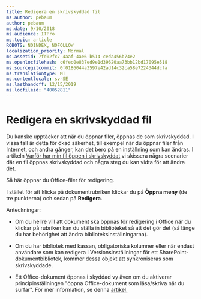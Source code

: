 ```yaml
---
title: Redigera en skrivskyddad fil
ms.author: pebaum
author: pebaum
ms.date: 9/10/2018
ms.audience: ITPro
ms.topic: article
ROBOTS: NOINDEX, NOFOLLOW
localization_priority: Normal
ms.assetid: 7fd02fc7-4aaf-4ae6-b514-ceda456b74e2
ms.openlocfilehash: c6fec0e837ed9e1d39620aa73bb12bd17095e518
ms.sourcegitcommit: 0f0186044a3597e42ad14c32ca58e7224344dcfa
ms.translationtype: MT
ms.contentlocale: sv-SE
ms.lasthandoff: 12/15/2019
ms.locfileid: "40052811"
---
```

# <a name="edit-a-read-only-file"></a>Redigera en skrivskyddad fil

Du kanske upptäcker att när du öppnar filer, öppnas de som skrivskyddad. I vissa fall är detta för ökad säkerhet, till exempel när du öppnar filer från Internet, och andra gånger, kan det bero på en inställning som kan ändras. I artikeln [Varför har min fil öppen i skrivskyddat](https://support.office.com/article/Why-did-my-file-open-read-only-3ab4b792-da50-4b38-8628-14c64e1f1d15) vi skissera några scenarier där en fil öppnas skrivskyddad och några steg du kan vidta för att ändra det.

Så här öppnar du Office-filer för redigering.

I stället för att klicka på dokumentrubriken klickar du på **Öppna meny** (de tre punkterna) och sedan på **Redigera**.

Anteckningar:

- Om du hellre vill att dokument ska öppnas för redigering i Office när du klickar på rubriken kan du ställa in biblioteket så att det gör det (så länge du har behörighet att ändra biblioteksinställningarna).

- Om du har bibliotek med kassan, obligatoriska kolumner eller när endast användare som kan redigera i Versionsinställningar för ett SharePoint-dokumentbibliotek, kommer dessa objekt att synkroniseras som skrivskyddade.

- Ett Office-dokument öppnas i skyddad vy även om du aktiverar principinställningen "öppna Office-dokument som läsa/skriva när du surfar". För mer information, se denna [artikel.](https://support.microsoft.com/help/983047/an-office-document-opens-in-protected-view-even-though-you-enable-the)

